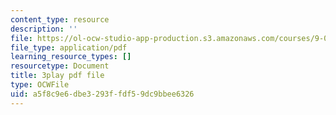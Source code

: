 ```yaml
---
content_type: resource
description: ''
file: https://ol-ocw-studio-app-production.s3.amazonaws.com/courses/9-00sc-introduction-to-psychology-fall-2011/a5f8c9e6dbe3293ffdf59dc9bbee6326_-cK1og4ElKE.pdf
file_type: application/pdf
learning_resource_types: []
resourcetype: Document
title: 3play pdf file
type: OCWFile
uid: a5f8c9e6-dbe3-293f-fdf5-9dc9bbee6326
---
```

